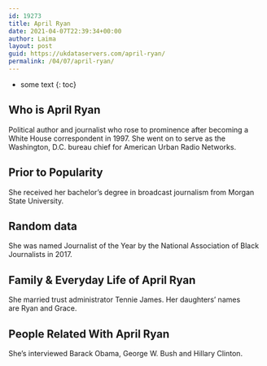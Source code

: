 ```yaml
---
id: 19273
title: April Ryan
date: 2021-04-07T22:39:34+00:00
author: Laima
layout: post
guid: https://ukdataservers.com/april-ryan/
permalink: /04/07/april-ryan/
---
```


* some text
{: toc}


## Who is April Ryan
                  
                  
                  
Political author and journalist who rose to prominence after becoming a White House correspondent in 1997. She went on to serve as the Washington, D.C. bureau chief for American Urban Radio Networks.
                  
              
            
              
            
                
                
                
## Prior to Popularity
                  
                  
                  
She received her bachelor&#8217;s degree in broadcast journalism from Morgan State University.
                  
              
            
              
            
                
                
                
## Random data
                  
                  
                  
She was named Journalist of the Year by the National Association of Black Journalists in 2017.
                  
              
            
              
            
                
                
                
## Family & Everyday Life of April Ryan
                  
                  
                  
She married trust administrator Tennie James. Her daughters&#8217; names are Ryan and Grace.
                  
              
            
              
            
                
                
                
## People Related With April Ryan
                  
                  
                  
She&#8217;s interviewed Barack Obama, George W. Bush and Hillary Clinton.
                  
              
            
              
            
                
              
            
              
              
            
            
              
            
          
          
          